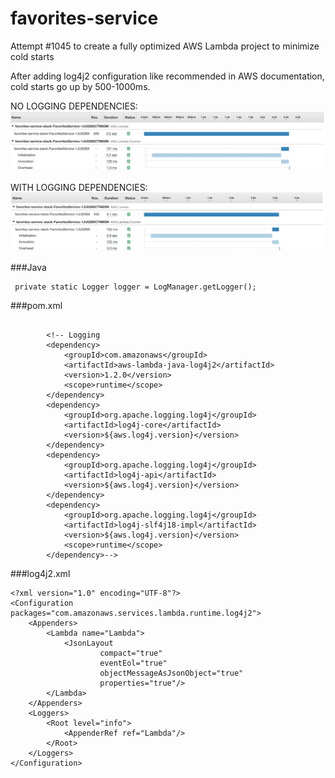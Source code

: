 # favorites-service

Attempt #1045 to create a fully optimized AWS Lambda project to minimize cold starts

After adding log4j2 configuration like recommended in AWS documentation, cold starts go up by 500-1000ms.

NO LOGGING DEPENDENCIES:
![NoLogging](docs/no-log.png)

WITH LOGGING DEPENDENCIES:
![NoLogging](docs/with-log.png)

###Java
```
 private static Logger logger = LogManager.getLogger();
```

###pom.xml
```

        <!-- Logging
        <dependency>
            <groupId>com.amazonaws</groupId>
            <artifactId>aws-lambda-java-log4j2</artifactId>
            <version>1.2.0</version>
            <scope>runtime</scope>
        </dependency>
        <dependency>
            <groupId>org.apache.logging.log4j</groupId>
            <artifactId>log4j-core</artifactId>
            <version>${aws.log4j.version}</version>
        </dependency>
        <dependency>
            <groupId>org.apache.logging.log4j</groupId>
            <artifactId>log4j-api</artifactId>
            <version>${aws.log4j.version}</version>
        </dependency>
        <dependency>
            <groupId>org.apache.logging.log4j</groupId>
            <artifactId>log4j-slf4j18-impl</artifactId>
            <version>${aws.log4j.version}</version>
            <scope>runtime</scope>
        </dependency>-->
```

###log4j2.xml
```
<?xml version="1.0" encoding="UTF-8"?>
<Configuration packages="com.amazonaws.services.lambda.runtime.log4j2">
    <Appenders>
        <Lambda name="Lambda">
            <JsonLayout
                    compact="true"
                    eventEol="true"
                    objectMessageAsJsonObject="true"
                    properties="true"/>
        </Lambda>
    </Appenders>
    <Loggers>
        <Root level="info">
            <AppenderRef ref="Lambda"/>
        </Root>
    </Loggers>
</Configuration>
```
